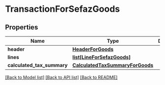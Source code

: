# TransactionForSefazGoods

## Properties
Name | Type | Description | Notes
------------ | ------------- | ------------- | -------------
**header** | [**HeaderForGoods**](HeaderForGoods.md) |  | [optional] 
**lines** | [**list[LineForSefazGoods]**](LineForSefazGoods.md) |  | [optional] 
**calculated_tax_summary** | [**CalculatedTaxSummaryForGoods**](CalculatedTaxSummaryForGoods.md) |  | [optional] 

[[Back to Model list]](../README.md#documentation-for-models) [[Back to API list]](../README.md#documentation-for-api-endpoints) [[Back to README]](../README.md)


